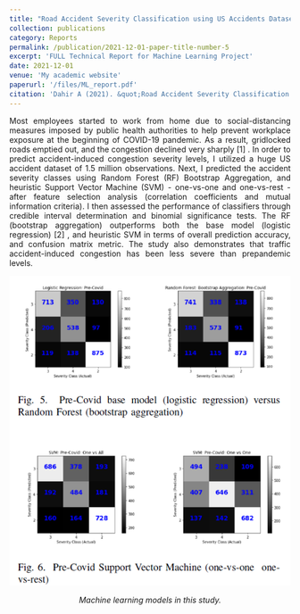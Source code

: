 ```yaml
---
title: "Road Accident Severity Classification using US Accidents Dataset"
collection: publications
category: Reports
permalink: /publication/2021-12-01-paper-title-number-5
excerpt: 'FULL Technical Report for Machine Learning Project'
date: 2021-12-01
venue: 'My academic website'
paperurl: '/files/ML_report.pdf'
citation: 'Dahir A (2021). &quot;Road Accident Severity Classification using US Accidents Dataset.&quot; <i>My academic website</i>.'
---
```


<p align="justify">Most employees started to work from home due to social-distancing measures imposed by public health authorities to help prevent workplace
exposure at the beginning of COVID-19 pandemic. As a result, gridlocked roads emptied out, and the congestion declined very sharply [1] . In order to predict accident-induced congestion severity levels, I utilized a huge US accident dataset of 1.5 million observations. Next, I predicted the accident severity classes using Random Forest (RF) Bootstrap Aggregation, and heuristic Support Vector Machine (SVM) - one-vs-one and one-vs-rest - after feature selection analysis (correlation coefficients and mutual information criteria). I then assessed the performance of classifiers through credible interval determination and binomial significance tests. The RF (bootstrap aggregation) outperforms both the base model (logistic regression) [2] , and heuristic SVM in terms of overall prediction accuracy, and confusion matrix metric. The study also demonstrates that traffic accident-induced congestion has been less severe than prepandemic levels.</p>

<p align="center"> <img src="/images/ML_model.png" style = "border:0"> </p>
<p font size = "8" align="center"><i> Machine learning models in this study. </i></p>
